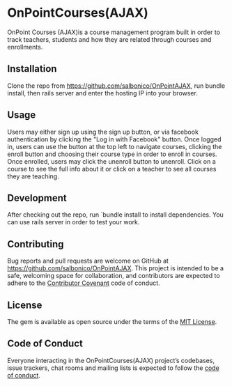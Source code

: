 # OnPointCourses(AJAX)

OnPoint Courses (AJAX)is a course management program built in order to track teachers, students and how they are related through courses and enrollments.

## Installation
Clone the repo from https://github.com/salbonico/OnPointAJAX, run bundle install, then rails server and enter the hosting IP into your browser.


## Usage
 Users may either sign up using the sign up button, or via facebook authentication by clicking the "Log in with Facebook" button. Once logged in, users can use the button at the top left to navigate courses, clicking the enroll button and choosing their course type in order to enroll in courses. Once enrolled, users may click the unenroll button to unenroll. Click on a course to see the full info about it or click on a teacher to see all courses they are teaching.

## Development

After checking out the repo, run `bundle install to install dependencies. You can use rails server in order to test your work. 


## Contributing

Bug reports and pull requests are welcome on GitHub at https://github.com/salbonico/OnPointAJAX. This project is intended to be a safe, welcoming space for collaboration, and contributors are expected to adhere to the [Contributor Covenant](http://contributor-covenant.org) code of conduct.

## License

The gem is available as open source under the terms of the [MIT License](https://opensource.org/licenses/MIT).

## Code of Conduct

Everyone interacting in the OnPointCourses(AJAX) project’s codebases, issue trackers, chat rooms and mailing lists is expected to follow the [code of conduct](https://github.com/salbonico/OnPointAJAX/blob/master/CODE_OF_CONDUCT.md).
